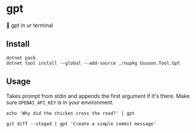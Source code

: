 # gpt

🤖 gpt in ur terminal


## Install
```
dotnet pack
dotnet tool install --global --add-source ./nupkg Gsuuon.Tool.Gpt
```

## Usage

Takes prompt from stdin and appends the first argument if it's there. Make sure `OPENAI_API_KEY` is in your environment.

```
echo 'Why did the chicken cross the road?' | gpt
```
```
git diff --staged | gpt 'Create a simple commit message'
```
